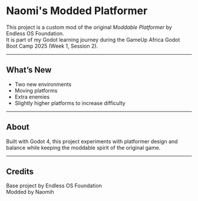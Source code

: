 # Naomi's Modded Platformer

This project is a custom mod of the original *Moddable Platformer* by Endless OS Foundation.  
It is part of my Godot learning journey during the GameUp Africa Godot Boot Camp 2025 (Week 1, Session 2).

---

## What’s New
- Two new environments
- Moving platforms
- Extra enemies
- Slightly higher platforms to increase difficulty

---

## About
Built with Godot 4, this project experiments with platformer design and balance while keeping the moddable spirit of the original game.

---

## Credits
Base project by Endless OS Foundation  
Modded by Naomih
